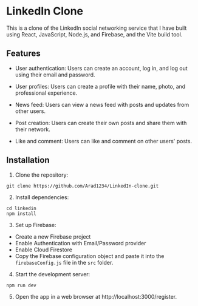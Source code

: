 # LinkedIn Clone

This is a clone of the LinkedIn social networking service that I have built using React, JavaScript, Node.js, and Firebase, and the Vite build tool.

## Features

- User authentication: Users can create an account, log in, and log out using their email and password.

- User profiles: Users can create a profile with their name, photo, and professional experience.

- News feed: Users can view a news feed with posts and updates from other users.

- Post creation: Users can create their own posts and share them with their network.

- Like and comment: Users can like and comment on other users' posts.

## Installation

1. Clone the repository:

```
git clone https://github.com/Arad1234/LinkedIn-clone.git
```

2. Install dependencies:

```
cd linkedin
npm install
```

3. Set up Firebase:

- Create a new Firebase project
- Enable Authentication with Email/Password provider
- Enable Cloud Firestore
- Copy the Firebase configuration object and paste it into the `firebaseConfig.js` file in the `src` folder.

4. Start the development server:

```
npm run dev
```

5. Open the app in a web browser at http://localhost:3000/register.
